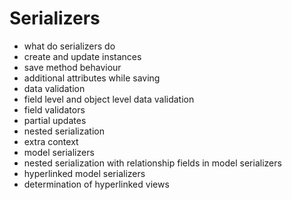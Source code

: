 # Serializers

- what do serializers do
- create and update instances
- save method behaviour
- additional attributes while saving
- data validation
- field level and object level data validation
- field validators
- partial updates
- nested serialization
- extra context
- model serializers
- nested serialization with relationship fields in model serializers
- hyperlinked model serializers
- determination of hyperlinked views
